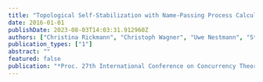 ```yaml
---
title: "Topological Self-Stabilization with Name-Passing Process Calculi"
date: 2016-01-01
publishDate: 2023-08-03T14:03:31.912960Z
authors: ["Christina Rickmann", "Christoph Wagner", "Uwe Nestmann", "Stefan Schmid"]
publication_types: ["1"]
abstract: ""
featured: false
publication: "*Proc. 27th International Conference on Concurrency Theory (CONCUR)*"
---
```


